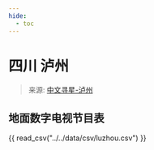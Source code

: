 ```yaml
---
hide:
  - toc
---
```


# 四川 泸州

> 来源: [中文寻星-泸州](http://dtmb.saoing.com/luzhou.htm)

## 地面数字电视节目表

{{ read_csv("../../data/csv/luzhou.csv") }}
